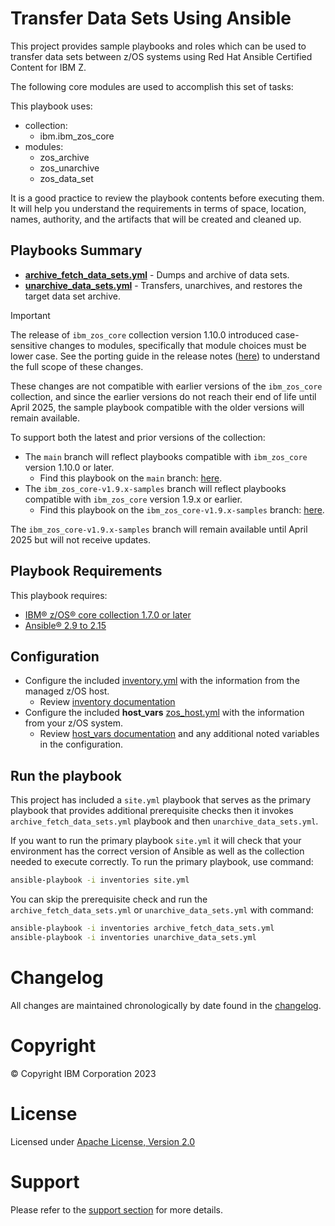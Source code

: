 # Transfer Data Sets Using Ansible

This project provides sample playbooks and roles which can be used to transfer
data sets between z/OS systems using Red Hat Ansible Certified Content for IBM Z.

The following core modules are used to accomplish this set of tasks:

This playbook uses:
  - collection:
    - ibm.ibm_zos_core
  - modules:
    - zos_archive
    - zos_unarchive
    - zos_data_set

It is a good practice to review the playbook contents before executing
them. It will help you understand the requirements in terms of space, location,
names, authority, and the artifacts that will be created and cleaned up.

## Playbooks Summary
- [**archive_fetch_data_sets.yml**](archive_fetch_data_sets.yml) - Dumps and archive of data sets.
- [**unarchive_data_sets.yml**](unarchive_data_sets.yml) - Transfers, unarchives, and restores the target data set archive.

> [!IMPORTANT]
> The release of `ibm_zos_core` collection version 1.10.0 introduced case-sensitive
> changes to modules, specifically that module choices must be lower case. See the porting
> guide in the release notes
> ([here](https://ibm.github.io/z_ansible_collections_doc/ibm_zos_core/docs/source/release_notes.html#porting-guide))
> to understand the full scope of these changes.
>
> These changes are not compatible with earlier versions of the `ibm_zos_core` collection, 
> and since the earlier versions do not reach their end of life until April 2025, 
> the sample playbook compatible with the older versions will remain available.
>
> To support both the latest and prior versions of the collection: 
> * The `main` branch will reflect playbooks compatible with `ibm_zos_core` version 1.10.0 or later.
>   * Find this playbook on the `main` branch: [here](https://github.com/IBM/z_ansible_collections_samples/tree/main/zos_concepts/data_transfer/archive_copy_unarchive_restore).
> * The `ibm_zos_core-v1.9.x-samples` branch will reflect playbooks compatible with `ibm_zos_core` version 1.9.x or earlier.
>   * Find this playbook on the `ibm_zos_core-v1.9.x-samples` branch: [here](https://github.com/IBM/z_ansible_collections_samples/tree/ibm_zos_core-v1.9.x-samples/zos_concepts/data_transfer/archive_copy_unarchive_restore).
> 
> The `ibm_zos_core-v1.9.x-samples` branch will remain available until April 2025 but will not receive updates.
>
>

## Playbook Requirements
This playbook requires:

- [IBM® z/OS® core collection 1.7.0 or later](https://galaxy.ansible.com/ibm/ibm_zos_core)
- [Ansible® 2.9 to 2.15](https://docs.ansible.com/ansible/latest/installation_guide/intro_installation.html)

## Configuration
- Configure the included [inventory.yml](inventories/inventory.yml) with the
  information from the managed z/OS host.
  - Review [inventory documentation](../../../docs/share/zos_core/configure_inventory.md)
- Configure the included **host_vars** [zos_host.yml](inventories/host_vars/zos_host.yml)
  with the information from your z/OS system.
  - Review [host_vars documentation](../../../docs/share/zos_core/configure_host_vars.md)
    and any additional noted variables in the configuration.

## Run the playbook
This project has included a `site.yml` playbook that serves as the primary playbook
that provides additional prerequisite checks then it invokes `archive_fetch_data_sets.yml`
playbook and then `unarchive_data_sets.yml`.

If you want to run the primary playbook `site.yml` it will check that your environment
has the correct version of Ansible as well as the collection needed to execute
correctly. To run the primary playbook, use command:

```bash
ansible-playbook -i inventories site.yml
```

You can skip the prerequisite check and run the `archive_fetch_data_sets.yml` or
`unarchive_data_sets.yml` with
command:

```bash
ansible-playbook -i inventories archive_fetch_data_sets.yml
ansible-playbook -i inventories unarchive_data_sets.yml
```

# Changelog
All changes are maintained chronologically by date found in the
[changelog](changelog.yml).

# Copyright
© Copyright IBM Corporation 2023

# License
Licensed under [Apache License,
Version 2.0](https://opensource.org/licenses/Apache-2.0)

# Support
Please refer to the [support section](../../../README.md#support) for more
details.
